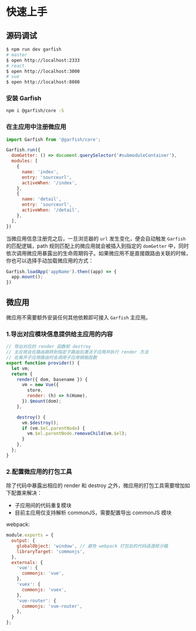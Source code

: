 # 快速上手

## 源码调试
```bash
$ npm run dev garfish
# master
$ open http://localhost:2333
# react
$ open http://localhost:3000
# vue
$ open http://localhost:8080
```

### 安装 Garfish
```bash
npm i @garfish/core -S
```

### 在主应用中注册微应用
```js
import Garfish from '@garfish/core';

Garfish.run({
  domGetter: () => document.querySelector('#submoduleContainer'),
  modules: [
    {
      name: 'index',
      entry: 'sourceurl',
      activeWhen: '/index',
    },
    {
      name: 'detail',
      entry: 'sourceurl',
      activeWhen: '/detail',
    },
  ],
})
```

当微应用信息注册完之后，一旦浏览器的 `url` 发生变化，便会自动触发 `Garfish` 的匹配逻辑，path 规则匹配上的微应用就会被插入到指定的 `domGetter` 中，同时依次调用微应用暴露出的生命周期钩子。如果微应用不是直接跟路由关联的时候，你也可以选择手动加载微应用的方式：

```js
Garfish.loadApp('appName').then((app) => {
  app.mount();
})
```


## 微应用
微应用不需要额外安装任何其他依赖即可接入 `Garfish` 主应用。

### 1.导出对应模块信息提供给主应用的内容
```js
// 导出对应的 render 函数和 destroy
// 主应用会在路由跳转到指定子路由后激活子应用并执行 render 方法
// 在离开子应用路由时会调用子应用销毁函数
export function provider() {
  let vm;
  return {
    render({ dom, basename }) {
      vm = new Vue({
        store,
        render: (h) => h(Home),
      }).$mount(dom);
    },

    destroy() {
      vm.$destroy();
      if (vm.$el.parentNode) {
        vm.$el.parentNode.removeChild(vm.$el);
      }
    },
  };
}
```

### 2.配置微应用的打包工具
除了代码中暴露出相应的 render 和 destroy 之外，微应用的打包工具需要增加如下配置来解决：
* 子应用间的代码重复模块
* 目前主应用仅支持解析 commonJS，需要配置导出 commonJS 模块

webpack:
```js
module.exports = {
  output: {
    globalObject: 'window', // 避免 webpack 打包后的代码逃逸除沙箱
    libraryTarget: 'commonjs',
  },
  externals: {
    'vue': {
      commonjs: 'vue',
    },
    'vuex': {
      commonjs: 'vuex',
    },
    'vue-router': {
      commonjs: 'vue-router',
    },
  }
};
```
